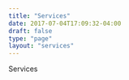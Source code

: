 ```yaml
---
title: "Services"
date: 2017-07-04T17:09:32-04:00
draft: false
type: "page"
layout: "services"
---
```

Services
